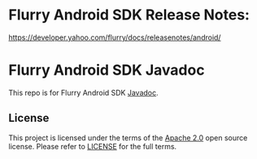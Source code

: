 # Flurry Android SDK Release Notes:

https://developer.yahoo.com/flurry/docs/releasenotes/android/

# Flurry Android SDK Javadoc

This repo is for Flurry Android SDK [Javadoc](https://flurry.github.io/flurry-android-sdk/).

## License

This project is licensed under the terms of the [Apache 2.0](LICENSE-Apache-2.0) open source license. Please refer to [LICENSE](LICENSE) for the full terms.
